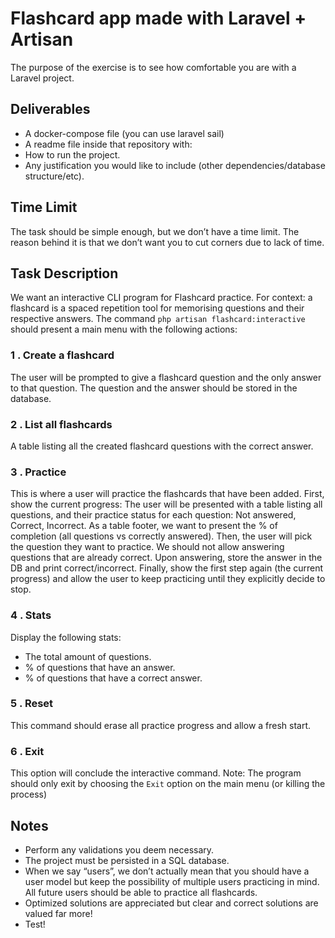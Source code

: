 # Flashcard app made with Laravel + Artisan

The purpose of the exercise is to see how comfortable you are with a Laravel project.

## Deliverables
- A docker-compose file (you can use laravel sail)
- A readme file inside that repository with:
- How to run the project.
- Any justification you would like to include (other dependencies/database structure/etc).

## Time Limit
  The task should be simple enough, but we don’t have a time limit. The reason behind it is that we don’t
  want you to cut corners due to lack of time.

##  Task Description
  We want an interactive CLI program for Flashcard practice. For context: a flashcard is a spaced
  repetition tool for memorising questions and their respective answers.
  The command `php artisan flashcard:interactive` should present a main menu with the following
  actions:

###  1 . Create a flashcard
  The user will be prompted to give a flashcard question and the only answer to that question. The
  question and the answer should be stored in the database.

###  2 . List all flashcards
  A table listing all the created flashcard questions with the correct answer.

###  3 . Practice
  This is where a user will practice the flashcards that have been added.
  First, show the current progress: The user will be presented with a table listing all questions, and their
  practice status for each question: Not answered, Correct, Incorrect.
  As a table footer, we want to present the % of completion (all questions vs correctly answered).
  Then, the user will pick the question they want to practice. We should not allow answering questions that
  are already correct.
  Upon answering, store the answer in the DB and print correct/incorrect.
  Finally, show the first step again (the current progress) and allow the user to keep practicing until they
  explicitly decide to stop.
  
###  4 . Stats
  Display the following stats:
- The total amount of questions.
- % of questions that have an answer.
- % of questions that have a correct answer.
  
###  5 . Reset
  This command should erase all practice progress and allow a fresh start.
  
###  6 . Exit
  This option will conclude the interactive command.
  Note: The program should only exit by choosing the `Exit` option on the main menu (or killing the
  process)

## Notes
- Perform any validations you deem necessary.
- The project must be persisted in a SQL database.
- When we say “users”, we don’t actually mean that you should have a user model but keep the
  possibility of multiple users practicing in mind. All future users should be able to practice all
  flashcards.
- Optimized solutions are appreciated but clear and correct solutions are valued far more!
- Test!
